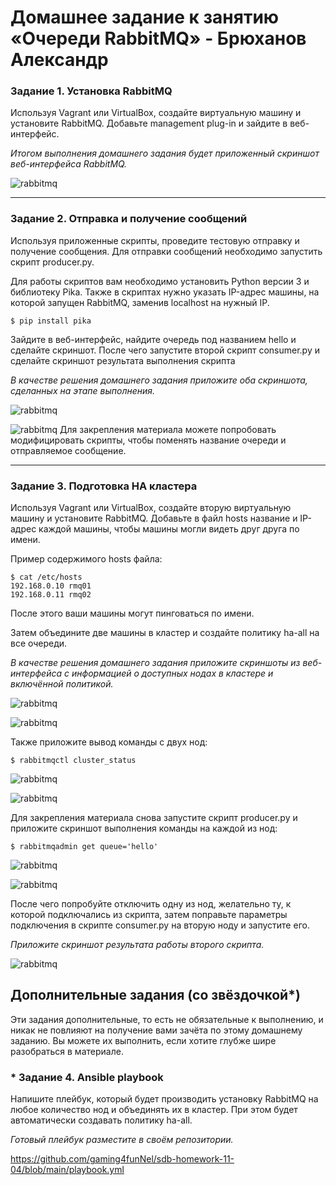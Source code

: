 # Домашнее задание к занятию  «Очереди RabbitMQ» - Брюханов Александр
### Задание 1. Установка RabbitMQ

Используя Vagrant или VirtualBox, создайте виртуальную машину и установите RabbitMQ.
Добавьте management plug-in и зайдите в веб-интерфейс.

*Итогом выполнения домашнего задания будет приложенный скриншот веб-интерфейса RabbitMQ.*

![rabbitmq](https://github.com/gaming4funNel/sdb-homework-11-04/blob/main/img/rabbitmq1.png)

---

### Задание 2. Отправка и получение сообщений

Используя приложенные скрипты, проведите тестовую отправку и получение сообщения.
Для отправки сообщений необходимо запустить скрипт producer.py.

Для работы скриптов вам необходимо установить Python версии 3 и библиотеку Pika.
Также в скриптах нужно указать IP-адрес машины, на которой запущен RabbitMQ, заменив localhost на нужный IP.

```shell script
$ pip install pika
```

Зайдите в веб-интерфейс, найдите очередь под названием hello и сделайте скриншот.
После чего запустите второй скрипт consumer.py и сделайте скриншот результата выполнения скрипта

*В качестве решения домашнего задания приложите оба скриншота, сделанных на этапе выполнения.*

![rabbitmq](https://github.com/gaming4funNel/sdb-homework-11-04/blob/main/img/rabbitmq2.png)

![rabbitmq](https://github.com/gaming4funNel/sdb-homework-11-04/blob/main/img/rabbitmq3.png)
Для закрепления материала можете попробовать модифицировать скрипты, чтобы поменять название очереди и отправляемое сообщение.

---

### Задание 3. Подготовка HA кластера

Используя Vagrant или VirtualBox, создайте вторую виртуальную машину и установите RabbitMQ.
Добавьте в файл hosts название и IP-адрес каждой машины, чтобы машины могли видеть друг друга по имени.

Пример содержимого hosts файла:
```shell script
$ cat /etc/hosts
192.168.0.10 rmq01
192.168.0.11 rmq02
```
После этого ваши машины могут пинговаться по имени.

Затем объедините две машины в кластер и создайте политику ha-all на все очереди.

*В качестве решения домашнего задания приложите скриншоты из веб-интерфейса с информацией о доступных нодах в кластере и включённой политикой.*

![rabbitmq](https://github.com/gaming4funNel/sdb-homework-11-04/blob/main/img/rabbitmq4.png)

![rabbitmq](https://github.com/gaming4funNel/sdb-homework-11-04/blob/main/img/rabbitmq5.png)

Также приложите вывод команды с двух нод:

```shell script
$ rabbitmqctl cluster_status
```

![rabbitmq](https://github.com/gaming4funNel/sdb-homework-11-04/blob/main/img/rabbitmq6.png)

![rabbitmq](https://github.com/gaming4funNel/sdb-homework-11-04/blob/main/img/rabbitmq7.png)

Для закрепления материала снова запустите скрипт producer.py и приложите скриншот выполнения команды на каждой из нод:

```shell script
$ rabbitmqadmin get queue='hello'
```

![rabbitmq](https://github.com/gaming4funNel/sdb-homework-11-04/blob/main/img/rabbitmq8.png)

![rabbitmq](https://github.com/gaming4funNel/sdb-homework-11-04/blob/main/img/rabbitmq9.png)


После чего попробуйте отключить одну из нод, желательно ту, к которой подключались из скрипта, затем поправьте параметры подключения в скрипте consumer.py на вторую ноду и запустите его.

*Приложите скриншот результата работы второго скрипта.*

![rabbitmq](https://github.com/gaming4funNel/sdb-homework-11-04/blob/main/img/rabbitmq10.png)

## Дополнительные задания (со звёздочкой*)
Эти задания дополнительные, то есть не обязательные к выполнению, и никак не повлияют на получение вами зачёта по этому домашнему заданию. Вы можете их выполнить, если хотите глубже шире разобраться в материале.

### * Задание 4. Ansible playbook

Напишите плейбук, который будет производить установку RabbitMQ на любое количество нод и объединять их в кластер.
При этом будет автоматически создавать политику ha-all.

*Готовый плейбук разместите в своём репозитории.*

https://github.com/gaming4funNel/sdb-homework-11-04/blob/main/playbook.yml





